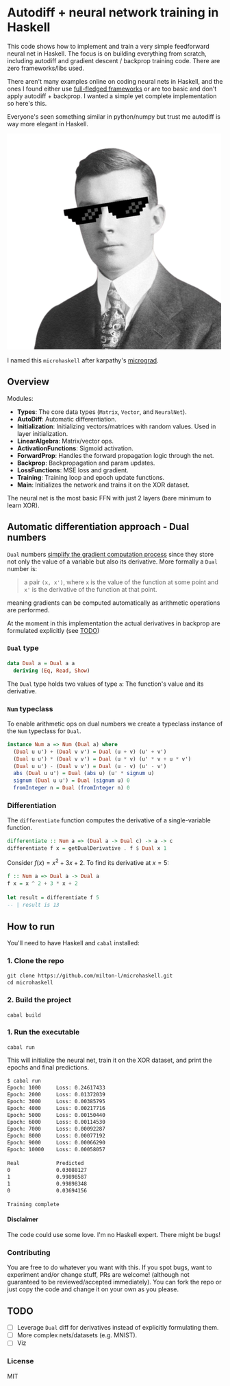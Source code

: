 # Autodiff + neural network training in Haskell

This code shows how to implement and train a very simple feedforward neural net in Haskell.
The focus is on building everything from scratch, including autodiff and gradient descent / backprop training code. There are zero frameworks/libs used.

There aren't many examples online on coding neural nets in Haskell, and the ones I found either use [full-fledged frameworks](https://hackage.haskell.org/package/neural) or are too basic and don't apply autodiff + backprop. I wanted a simple yet complete implementation so here's this.

Everyone's seen something similar in python/numpy but trust me autodiff is way more elegant in Haskell.

<img src="./images/haskell.png" width="500px"></img>

I named this `microhaskell` after karpathy's [micrograd](https://github.com/karpathy/micrograd).

## Overview

Modules:

- **Types**: The core data types (`Matrix`, `Vector`, and `NeuralNet`).
- **AutoDiff**: Automatic differentiation. 
- **Initialization**: Initializing vectors/matrices with random values. Used in layer initialization.
- **LinearAlgebra**: Matrix/vector ops.
- **ActivationFunctions**: Sigmoid activation.
- **ForwardProp**: Handles the forward propagation logic through the net.
- **Backprop**: Backpropagation and param updates.
- **LossFunctions**: MSE loss and gradient.
- **Training**: Training loop and epoch update functions.
- **Main**: Initializes the network and trains it on the XOR dataset.

The neural net is the most basic FFN with just 2 layers (bare minimum to learn XOR).


## Automatic differentiation approach - Dual numbers

`Dual` numbers [simplify the gradient computation process](https://www.danielbrice.net/blog/automatic-differentiation-is-trivial-in-haskell/) since they store not only the value of a variable but also its derivative. More formally a `Dual` number is:

> a pair `(x, x')`, where `x` is the value of the function at some point and `x'` is the derivative of the function at that point.

meaning gradients can be computed automatically as arithmetic operations are performed.

At the moment in this implementation the actual derivatives in backprop are formulated explicitly (see [TODO](#todo))

### `Dual` type

```haskell
data Dual a = Dual a a
  deriving (Eq, Read, Show)
```

The `Dual` type holds two values of type `a`: The function's value and its derivative.

### `Num` typeclass

To enable arithmetic ops on dual numbers we create a typeclass instance of the `Num` typeclass for `Dual`.

```haskell
instance Num a => Num (Dual a) where
  (Dual u u') + (Dual v v') = Dual (u + v) (u' + v')
  (Dual u u') * (Dual v v') = Dual (u * v) (u' * v + u * v')
  (Dual u u') - (Dual v v') = Dual (u - v) (u' - v')
  abs (Dual u u') = Dual (abs u) (u' * signum u)
  signum (Dual u u') = Dual (signum u) 0
  fromInteger n = Dual (fromInteger n) 0
```

### Differentiation

The `differentiate` function computes the derivative of a single-variable function.

```haskell
differentiate :: Num a => (Dual a -> Dual c) -> a -> c
differentiate f x = getDualDerivative . f $ Dual x 1
```

Consider $f(x) = x^2 + 3x + 2$. To find its derivative at $x = 5$:

```haskell
f :: Num a => Dual a -> Dual a
f x = x ^ 2 + 3 * x + 2

let result = differentiate f 5
-- | result is 13
```


## How to run

You'll need to have Haskell and `cabal` installed:

### 1. Clone the repo
```
git clone https://github.com/milton-l/microhaskell.git
cd microhaskell
```

### 2. Build the project
```
cabal build
```

### 1. Run the executable
```
cabal run
```

This will initialize the neural net, train it on the XOR dataset, and print the epochs and final predictions.

```
$ cabal run
Epoch: 1000     Loss: 0.24617433
Epoch: 2000     Loss: 0.01372039
Epoch: 3000     Loss: 0.00385795
Epoch: 4000     Loss: 0.00217716
Epoch: 5000     Loss: 0.00150440
Epoch: 6000     Loss: 0.00114530
Epoch: 7000     Loss: 0.00092287
Epoch: 8000     Loss: 0.00077192
Epoch: 9000     Loss: 0.00066290
Epoch: 10000    Loss: 0.00058057

Real            Predicted
0               0.03088127
1               0.99898587
1               0.99898348
0               0.03694156

Training complete
```

#### Disclaimer
The code could use some love. I'm no Haskell expert.
There might be bugs!


### Contributing

You are free to do whatever you want with this. If you spot bugs, want to experiment and/or change stuff, PRs are welcome! (although not guaranteed to be reviewed/accepted immediately). You can fork the repo or just copy the code and change it on your own as you please.

## TODO
- [ ] Leverage `Dual` diff for derivatives instead of explicitly formulating them.
- [ ] More complex nets/datasets (e.g. MNIST).
- [ ] Viz

### License

MIT